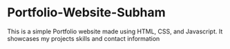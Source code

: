 # Portfolio-Website-Subham
This is a simple Portfolio website made using HTML, CSS, and Javascript.
It showcases my projects skills and contact information
